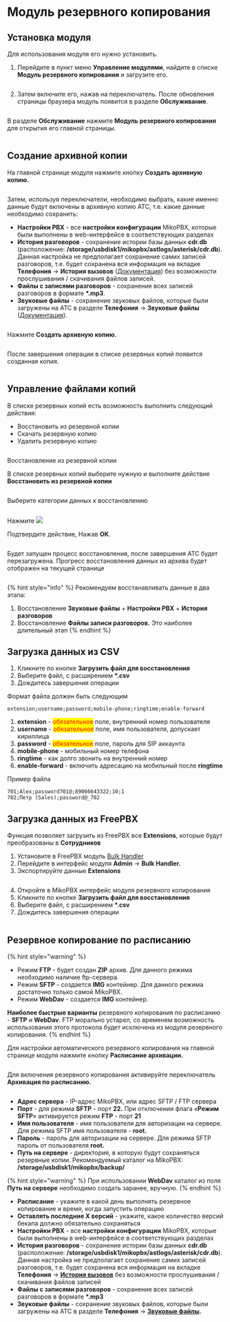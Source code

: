 # Модуль резервного копирования

## Установка модуля <a href="#sozdanie_arxivnoj_kopii" id="sozdanie_arxivnoj_kopii"></a>

Для использования модуля его нужно установить.

1. Перейдите в пункт меню **Управление модулями**, найдите в списке **Модуль резервного копирования** и загрузите его.

<figure><img src="../../.gitbook/assets/mod_rezerv_kopir_0.png" alt=""><figcaption></figcaption></figure>

2. Затем включите его, нажав на переключатель. После обновления страницы браузера модуль появится в разделе **Обслуживание**.

<figure><img src="../../.gitbook/assets/mod_rezerv_kopir_0.gif" alt=""><figcaption></figcaption></figure>

В разделе **Обслуживание** нажмите **Модуль резервного копирования** для открытия его главной страницы.

<figure><img src="../../.gitbook/assets/mod_rezerv_kopir_1.png" alt=""><figcaption></figcaption></figure>

## Создание архивной копии <a href="#sozdanie_arxivnoj_kopii" id="sozdanie_arxivnoj_kopii"></a>

На главной странице модуля нажмите кнопку **Создать архивную копию.**

<figure><img src="../../.gitbook/assets/mod_rezerv_kopir_2.png" alt=""><figcaption></figcaption></figure>

Затем, используя переключатели, необходимо выбрать, какие именно данные будут включены в архивную копию АТС, т.е. какие данные необходимо сохранить:

* **Настройки PBX** - все **настройки конфигурации** MikoPBX, которые были выполнены в web-интерфейсе в соответствующих разделах
* **История разговоров** - сохранение истории базы данных **cdr.db** (расположение: **/storage/usbdisk1/mikopbx/astlogs/asterisk/cdr.db**). Данная настройка не предполагает сохранение самих записей разговоров, т.е. будет сохранена вся информация на вкладке **Телефония** → **История вызовов** ([Документация](../telefoniya/call-detail-records.md)) без возможности прослушивания / скачивания файлов записей.
* **Файлы с записями разговоров** - сохранение всех записей разговоров в формате **\*.mp3**.
* **Звуковые файлы** - сохранение звуковых файлов, которые были загружены на АТС в разделе **Телефония** → **Звуковые файлы** ([Документация](../telefoniya/sound-files.md)).

<figure><img src="../../.gitbook/assets/mod_rezerv_kopir_3.png" alt=""><figcaption></figcaption></figure>

Нажмите **Создать архивную копию.**

<figure><img src="../../.gitbook/assets/mod_rezerv_kopir_4.png" alt=""><figcaption></figcaption></figure>

После завершения операции в списке резервных копий появится созданная копия.

<figure><img src="../../.gitbook/assets/mod_rezerv_kopir_5.png" alt=""><figcaption></figcaption></figure>

## Управление файлами копий <a href="#upravlenie_fajlami" id="upravlenie_fajlami"></a>

В списке резервных копий есть возможность выполнить следующий действия:

* Восстановить из резервной копии
* Скачать резервную копию
* Удалить резервную копию

<figure><img src="../../.gitbook/assets/mod_rezerv_kopir_6.png" alt=""><figcaption></figcaption></figure>

Восстановление из резервной копии

В списке резервных копий выберите нужную и выполните действие **Восстановить из резервной копии**

<figure><img src="../../.gitbook/assets/mod_rezerv_kopir_7.png" alt=""><figcaption></figcaption></figure>

Выберите категории данных к восстановлению

<figure><img src="../../.gitbook/assets/mod_rezerv_kopir_8.png" alt=""><figcaption></figcaption></figure>

Нажмите  ![](../../.gitbook/assets/mod\_rezerv\_kopir\_9.png)

Подтвердите действие, Нажав **ОK**.

<figure><img src="../../.gitbook/assets/mod_rezerv_kopir_ok.png" alt=""><figcaption></figcaption></figure>

Будет запущен процесс восстановления, после завершения АТС будет перезагружена. Прогресс восстановления данных из архива будет отображен на текущей странице

<figure><img src="../../.gitbook/assets/mod_rezerv_kopir_process.png" alt=""><figcaption></figcaption></figure>

{% hint style="info" %}
Рекомендуем восстанавливать данные в два этапа:

1. Восстановление **Звуковые файлы** + **Настройки PBX** + **История разговоров**
2. Восстановление **Файлы записи разговоров.** Это наиболее длительный этап
{% endhint %}

## Загрузка данных из CSV <a href="#zagruzka_dannyx_iz_csv" id="zagruzka_dannyx_iz_csv"></a>

1. Кликните по кнопке **Загрузить файл для восстановления**
2. Выберите файл, с расширением **\*.csv**
3. Дождитесь завершения операции

Формат файла должен быть следующим

```
extension;username;password;mobile-phone;ringtime;enable-forward
```

1. **extension** - <mark style="color:red;">обязательное</mark> поле, внутренний номер пользователя
2. **username** - <mark style="color:red;">обязательное</mark> поле, имя пользователя, допускает кириллица
3. **password** - <mark style="color:red;">обязательное</mark> поле, пароль для SIP аккаунта
4. **mobile-phone** - мобильный номер телефона
5. **ringtime** - как долго звонить на внутренний номер
6. **enable-forward** - включить адресацию на мобильный после **ringtime**

Пример файла

```
701;Alex;password701@;89066643322;10;1
702;Петр (Sales);password@_702
```

## Загрузка данных из FreePBX <a href="#zagruzka_dannyx_iz_freepbx" id="zagruzka_dannyx_iz_freepbx"></a>

Функция позволяет загрузить из FreePBX все **Extensions**, которые будут преобразованы в **Сотрудников**

1. Установите в FreePBX модуль [Bulk Handler](https://wiki.freepbx.org/display/FPG/Bulk+Handler)
2. Перейдите в интерфейс модуля **Admin** -> **Bulk Handler.**
3. Экспортируйте данные **Extensions**

<figure><img src="../../.gitbook/assets/mod_rezerv_kopir_1.gif" alt=""><figcaption></figcaption></figure>

4. Откройте в MikoPBX интерфейс модуля резервного копирования
5. Кликните по кнопке **Загрузить файл для восстановления**
6. Выберите файл, с расширением **\*.csv**
7. Дождитесь завершения операции

<figure><img src="../../.gitbook/assets/mod_rezerv_kopir_2.gif" alt=""><figcaption></figcaption></figure>

## Резервное копирование по расписанию <a href="#rezervnoe_kopirovanie_po_raspisaniju" id="rezervnoe_kopirovanie_po_raspisaniju"></a>

{% hint style="warning" %}
* Режим **FTP** - будет создан **ZIP** архив. Для данного режима необходимо наличие ftp-сервера.
* Режим **SFTP** - создается **IMG** контейнер. Для данного режима достаточно только самой MikoPBX.
* Режим **WebDav** - создается **IMG** контейнер.

**Наиболее быстрые варианты** резервного копирования по расписанию - **SFTP** и **WebDav**. FTP морально устарел, со временем возможность использования этого протокола будет исключена из модуля резервного копирования.
{% endhint %}

Для настройки автоматического резервного копирования на главной странице модуля нажмите кнопку **Расписание архивации.**

<figure><img src="../../.gitbook/assets/mod_rezerv_kopir_rasp_arhiv.png" alt=""><figcaption></figcaption></figure>

Для включения резервного копирования активируйте переключатель **Архивация по расписанию.**

<figure><img src="../../.gitbook/assets/mod_rezerv_kopir_rasp_arhiv_1.png" alt=""><figcaption></figcaption></figure>

* **Адрес сервера** - IP-адрес MikoPBX, или адрес SFTP / FTP сервера
* **Порт** - для режима **SFTP** - порт **22.** При отключении флага «**Режим SFTP**» активируется режим **FTP** - порт **21**
* **Имя пользователя** - имя пользователя для авторизации на сервере. Для режима SFTP имя пользователя - **root.**
* **Пароль** - пароль для авторизации на сервере. Для режима SFTP пароль от пользователя **root.**
* **Путь на сервере** - директория, в которую будут сохраняться резервные копии. Рекомендуемый каталог на MikoPBX: **/storage/usbdisk1/mikopbx/backup/**

{% hint style="warning" %}
При использовании **WebDav** каталог из поля **Путь на сервере** необходимо создать заранее, вручную.
{% endhint %}

* **Расписание** - укажите в какой день выполнять резервное копирование и время, когда запустить операцию
* **Оставлять последние Х версий** - укажите, какое количество версий бекапа должно обязательно сохраняться
* **Настройки PBX** - все **настройки конфигурации** MikoPBX, которые были выполнены в web-интерфейсе в соответствующих разделах
* **История разговоров** - сохранение истории базы данных **cdr.db** (расположение: **/storage/usbdisk1/mikopbx/astlogs/asterisk/cdr.db**). Данная настройка не предполагает сохранение самих записей разговоров, т.е. будет сохранена вся информация на вкладке **Телефония** → [**История вызовов**](../telefoniya/call-detail-records.md) без возможности прослушивания / скачивания файлов записей
* **Файлы с записями разговоров** - сохранение всех записей разговоров в формате **\*.mp3**
* **Звуковые файлы** - сохранение звуковых файлов, которые были загружены на АТС в разделе **Телефония** → [**Звуковые файлы**](../telefoniya/sound-files.md)**.**
